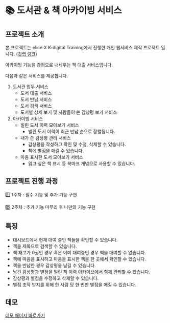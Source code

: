 # 📚 도서관 & 책 아카이빙 서비스  
## 프로젝트 소개

본 프로젝트는 elice X K-digital Training에서 진행한 개인 웹서비스 제작 프로젝트 입니다. ([깃랩 링크](https://kdt-gitlab.elice.io/001_part2_project-library/team1/library-service-project))

아카이빙 기능을 강점으로 내세우는 책 대출 서비스입니다.  

다음과 같은 서비스를 제공합니다. 

1. 도서관 업무 서비스
    - 도서 대출 서비스
    - 도서 반납 서비스
    - 도서 검색 서비스
    - 도서별 상세 보기 및 사람들이 쓴 감상평 보기 서비스
2. 아카이빙 서비스
    - 빌린 도서 이력 모아보기 서비스
        - 빌린 도서 이력이 최근 반납 순으로 정렬됩니다.
    - 내가 쓴 감상평 관리 서비스
        - 감상평을 작성하고 확인 및 수정, 삭제할 수 있습니다.
        - 책에 별점을 매길 수 있습니다.
    - 마음 표시한 도서 모아보기 서비스
        - 읽고 싶은 책 표시 등 북마크 개념으로 사용할 수 있습니다.


## 프로젝트 진행 과정

1️⃣ 1주차 : 필수 기능 및 추가 기능 구현

2️⃣ 2주차 : 추가 기능 마무리 후 나만의 기능 구현


## 특징

- 대시보드에서 현재 대여 중인 책들을 확인할 수 있습니다.
- 책을 제목으로 검색할 수 있습니다.
- 책 재고가 0권인 경우 혹은 이미 대여중인 경우 책을 대여할 수 없습니다. 
- 책에 마음을 표시하고 마음을 표시한 책을 한 곳에서 확인할 수 있습니다.
- 책을 반납한 경우 감상평을 남길 수 있습니다. 
- 남긴 감상평과 별점을 빌린 책 이력 아카이브에서 함께 관리할 수 있습니다.
- 감상평과 별점을 수정하고 삭제할 수 있습니다.
- 별점 조작 방지를 위해 한 사람 당 한 번만 별점을 매길 수 있습니다.

## 데모

[데모 페이지 바로가기](https://library-archive.herokuapp.com/)
